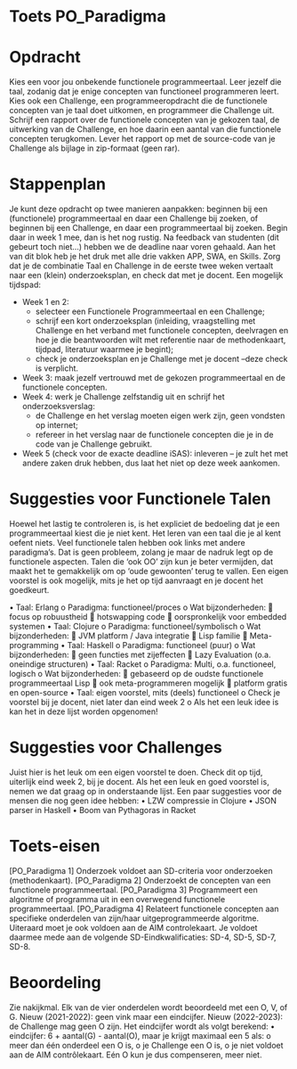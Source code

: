 # Toets PO_Paradigma

# Opdracht
Kies een voor jou onbekende functionele programmeertaal. Leer jezelf die taal, zodanig dat je enige concepten van functioneel programmeren leert. Kies ook een Challenge, een programmeeropdracht die de functionele concepten van je taal doet uitkomen, en programmeer die Challenge uit. Schrijf een rapport over de functionele concepten van je gekozen taal, de uitwerking van de Challenge, en hoe daarin een aantal van die functionele concepten terugkomen. 
Lever het rapport op met de source-code van je Challenge als bijlage in zip-formaat (geen rar).

# Stappenplan
Je kunt deze opdracht op twee manieren aanpakken: beginnen bij een (functionele) programmeertaal en daar een Challenge bij zoeken, of beginnen bij een Challenge, en daar een programmeertaal bij zoeken. Begin daar in week 1 mee, dan is het nog rustig. Na feedback van studenten (dit gebeurt toch niet...) hebben we de deadline naar voren gehaald. Aan het van dit blok heb je het druk met alle drie vakken APP, SWA, en Skills. 
Zorg dat je de combinatie Taal en Challenge in de eerste twee weken vertaalt naar een (klein) onderzoeksplan, en check dat met je docent. Een mogelijk tijdspad:
*	Week 1 en 2: 
    -	selecteer een Functionele Programmeertaal en een Challenge;
    -	schrijf een kort onderzoeksplan (inleiding, vraagstelling met Challenge en het verband met functionele concepten, deelvragen en hoe je die beantwoorden wilt met referentie naar de methodenkaart, tijdpad, literatuur waarmee je begint);
    -	check je onderzoeksplan en je Challenge met je docent –deze check is verplicht.
*	Week 3: maak jezelf vertrouwd met de gekozen programmeertaal en de functionele concepten.
*	Week 4: werk je Challenge zelfstandig uit en schrijf het onderzoeksverslag:
    -	de Challenge en het verslag moeten eigen werk zijn, geen vondsten op internet;
    -	refereer in het verslag naar de functionele concepten die je in de code van je Challenge gebruikt.
* Week 5 (check voor de exacte deadline iSAS): inleveren – je zult het met andere zaken druk hebben, dus laat het niet op deze week aankomen.

# Suggesties voor Functionele Talen
Hoewel het lastig te controleren is, is het expliciet de bedoeling dat je een programmeertaal kiest die je niet kent. Het leren van een taal die je al kent oefent niets.
Veel functionele talen hebben ook links met andere paradigma’s. Dat is geen probleem, zolang je maar de nadruk legt op de functionele aspecten. Talen die ‘ook OO’ zijn kun je beter vermijden, dat maakt het te gemakkelijk om op ‘oude gewoonten’ terug te vallen. Een eigen voorstel is ook mogelijk, mits je het op tijd aanvraagt en je docent het goedkeurt.

•	Taal: Erlang
  o	Paradigma: functioneel/proces
  o	Wat bijzonderheden: 
    	focus op robuustheid
    	hotswapping code
    	oorspronkelijk voor embedded systemen
•	Taal: Clojure
  o	Paradigma: functioneel/symbolisch
  o	Wat bijzonderheden:
    	JVM platform / Java integratie
    	Lisp familie
    	Meta-programming
•	Taal: Haskell
  o	Paradigma: functioneel (puur)
  o	Wat bijzonderheden:
    	geen functies met zijeffecten
    	Lazy Evaluation (o.a. oneindige structuren)
•	Taal: Racket
  o	Paradigma: Multi, o.a. functioneel, logisch
  o	Wat bijzonderheden: 
    	gebaseerd op de oudste functionele programmeertaal Lisp
    	ook meta-programmeren mogelijk
    	platform gratis en open-source
•	Taal: eigen voorstel, mits (deels) functioneel
  o	Check je voorstel bij je docent, niet later dan eind week 2
  o	Als het een leuk idee is kan het in deze lijst worden opgenomen!
  
# Suggesties voor Challenges
Juist hier is het leuk om een eigen voorstel te doen. Check dit op tijd, uiterlijk eind week 2, bij je docent. Als het een leuk en goed voorstel is, nemen we dat graag op in onderstaande lijst.
Een paar suggesties voor de mensen die nog geen idee hebben:
•	LZW compressie in Clojure
•	JSON parser in Haskell
•	Boom van Pythagoras in Racket

# Toets-eisen
[PO_Paradigma 1] Onderzoek voldoet aan SD-criteria voor onderzoeken (methodenkaart).
[PO_Paradigma 2] Onderzoekt de concepten van een functionele programmeertaal.
[PO_Paradigma 3] Programmeert een algoritme of programma uit in een overwegend functionele programmeertaal.
[PO_Paradigma 4] Relateert functionele concepten aan specifieke onderdelen van zijn/haar uitgeprogrammeerde algoritme.
Uiteraard moet je ook voldoen aan de AIM controlekaart.
Je voldoet daarmee mede aan de volgende SD-Eindkwalificaties: SD-4, SD-5, SD-7, SD-8.

# Beoordeling
Zie nakijkmal. Elk van de vier onderdelen wordt beoordeeld met een O, V, of G.
Nieuw (2021-2022): geen vink maar een eindcijfer.
Nieuw (2022-2023): de Challenge mag geen O zijn.
Het eindcijfer wordt als volgt berekend:
•	eindcijfer:  6 + aantal(G) - aantal(O), maar je krijgt maximaal een 5 als:
  o	meer dan één onderdeel een O is,
  o	je Challenge een O is,
  o	je niet voldoet aan de AIM contrôlekaart.
Eén O kun je dus compenseren, meer niet.



